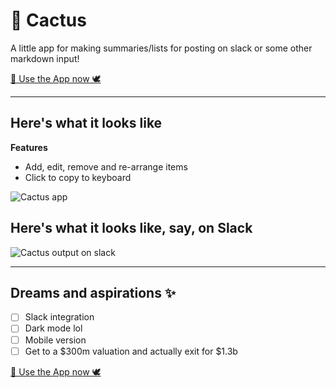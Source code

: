 # 🌵 Cactus

A little app for making summaries/lists for posting on slack or some other markdown input!

[🌈 Use the App now 🕊](https://cactus-app.netlify.com/)

---

## Here's what it looks like

**Features**
- Add, edit, remove and re-arrange items
- Click to copy to keyboard

![Cactus app](https://i.imgur.com/qduAIuT.png)

## Here's what it looks like, say, on Slack

![Cactus output on slack](https://i.imgur.com/cQAIhkY.png)

---
## Dreams and aspirations ✨

- [ ] Slack integration
- [ ] Dark mode lol
- [ ] Mobile version
- [ ] Get to a $300m valuation and actually exit for $1.3b

[🌈 Use the App now 🕊](https://cactus-app.netlify.com/)

